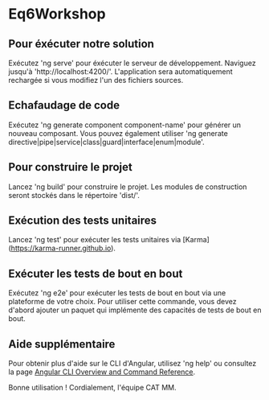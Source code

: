 # Eq6Workshop

## Pour éxécuter notre solution

Exécutez 'ng serve' pour éxécuter le serveur de développement. Naviguez jusqu'à 'http://localhost:4200/'. L'application sera automatiquement rechargée si vous modifiez l'un des fichiers sources.

## Echafaudage de code

Exécutez 'ng generate component component-name' pour générer un nouveau composant. Vous pouvez également utiliser 'ng generate directive|pipe|service|class|guard|interface|enum|module'.


## Pour construire le projet

Lancez 'ng build' pour construire le projet. Les modules de construction seront stockés dans le répertoire 'dist/'.

## Exécution des tests unitaires

Lancez 'ng test' pour exécuter les tests unitaires via [Karma] (https://karma-runner.github.io).

## Exécuter les tests de bout en bout

Exécutez 'ng e2e' pour exécuter les tests de bout en bout via une plateforme de votre choix. Pour utiliser cette commande, vous devez d'abord ajouter un paquet qui implémente des capacités de tests de bout en bout.

## Aide supplémentaire

Pour obtenir plus d'aide sur le CLI d'Angular, utilisez 'ng help' ou consultez la page [Angular CLI Overview and Command Reference](https://angular.io/cli).


Bonne utilisation ! 
Cordialement, 
l'équipe CAT MM.
